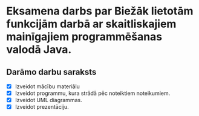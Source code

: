 # Eksamena darbs par Biežāk lietotām funkcijām darbā ar skaitliskajiem mainīgajiem programmēšanas valodā Java.

## Darāmo darbu saraksts
- [x] Izveidot mācību materiālu
- [x] Izveidot programmu, kura strādā pēc noteiktiem noteikumiem.
- [x] Izveidot UML diagrammas.  
- [x] Izveidot prezentāciju.